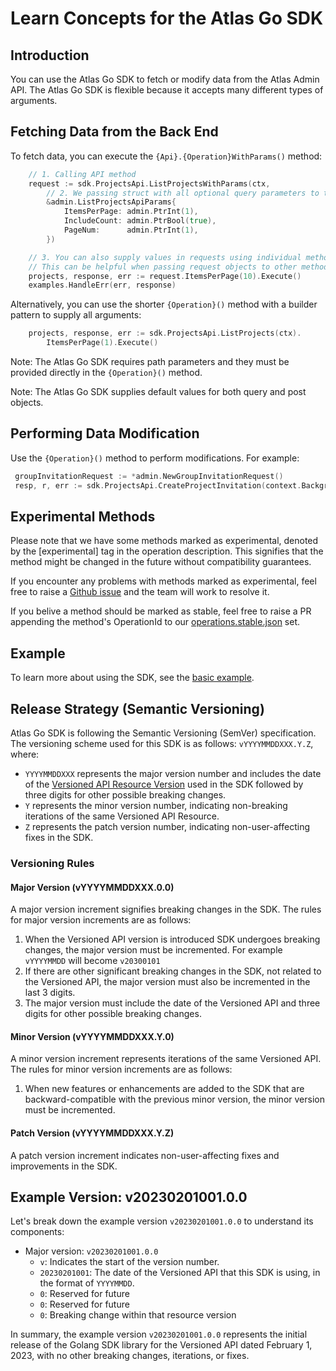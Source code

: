 # Learn Concepts for the Atlas Go SDK

## Introduction

You can use the Atlas Go SDK to fetch or modify data from the Atlas Admin API.
The Atlas Go SDK is flexible because it accepts many different types of arguments.

## Fetching Data from the Back End

To fetch data, you can execute the `{Api}.{Operation}WithParams()` method:

```go 
	// 1. Calling API method
	request := sdk.ProjectsApi.ListProjectsWithParams(ctx,
		// 2. We passing struct with all optional query parameters to the request
		&admin.ListProjectsApiParams{
			ItemsPerPage: admin.PtrInt(1),
			IncludeCount: admin.PtrBool(true),
			PageNum:      admin.PtrInt(1),
		})

	// 3. You can also supply values in requests using individual methods
	// This can be helpful when passing request objects to other methods. 
	projects, response, err := request.ItemsPerPage(10).Execute()
	examples.HandleErr(err, response)
```

Alternatively, you can use the shorter `{Operation}()` method with a builder pattern to supply all arguments:

```go
    projects, response, err := sdk.ProjectsApi.ListProjects(ctx).
	    ItemsPerPage(1).Execute()
```

Note: The Atlas Go SDK requires path parameters and they must be provided directly in the `{Operation}()` method.

Note: The Atlas Go SDK supplies default values for both query and post objects.


## Performing Data Modification

Use the `{Operation}()` method to perform modifications. For example:


```go
 groupInvitationRequest := *admin.NewGroupInvitationRequest() 
 resp, r, err := sdk.ProjectsApi.CreateProjectInvitation(context.Background(), groupId, &groupInvitationRequest).Execute()
```

## Experimental Methods

Please note that we have some methods marked as experimental, denoted by the [experimental] tag in the operation description. 
This signifies that the method might be changed in the future without compatibility guarantees.

If you encounter any problems with methods marked as experimental, feel free to raise a [Github issue](https://github.com/mongodb/atlas-sdk-go/issues/new/choose) and the team will work to resolve it.

If you belive a method should be marked as stable, feel free to raise a PR appending the method's OperationId to our [operations.stable.json](https://github.com/mongodb/atlas-sdk-go/blob/main/tools/transformer/src/operations.stable.json) set.

## Example

To learn more about using the SDK, see the [basic example](https://github.com/mongodb/atlas-sdk-go/blob/main/examples/basic/basic.go).

## Release Strategy (Semantic Versioning)

Atlas Go SDK is following the Semantic Versioning (SemVer) specification. The versioning scheme used for this SDK is as follows: `vYYYYMMDDXXX.Y.Z`, where:

- `YYYYMMDDXXX` represents the major version number and includes the date of the [Versioned API Resource Version](https://www.mongodb.com/docs/atlas/api/versioned-api-overview/) used in the SDK followed by three digits for other possible breaking changes.
- `Y` represents the minor version number, indicating non-breaking iterations of the same Versioned API Resource.
- `Z` represents the patch version number, indicating non-user-affecting fixes in the SDK.

### Versioning Rules

#### Major Version (vYYYYMMDDXXX.0.0)

A major version increment signifies breaking changes in the SDK. The rules for major version increments are as follows:

1. When the Versioned API version is introduced SDK undergoes breaking changes, the major version must be incremented.
For example `vYYYYMMDD` will become `v20300101`
2. If there are other significant breaking changes in the SDK, not related to the Versioned API, the major version must also be incremented in the last 3 digits.
3. The major version must include the date of the Versioned API and three digits for other possible breaking changes.

#### Minor Version (vYYYYMMDDXXX.Y.0)

A minor version increment represents iterations of the same Versioned API. The rules for minor version increments are as follows:

1. When new features or enhancements are added to the SDK that are backward-compatible with the previous minor version, the minor version must be incremented.

#### Patch Version (vYYYYMMDDXXX.Y.Z)

A patch version increment indicates non-user-affecting fixes and improvements in the SDK. 

## Example Version: v20230201001.0.0

Let's break down the example version `v20230201001.0.0` to understand its components:

- Major version: `v20230201001.0.0`
  - `v`: Indicates the start of the version number.
  - `20230201001`: The date of the Versioned API that this SDK is using, in the format of `YYYYMMDD`.
  - `0`: Reserved for future
  - `0`: Reserved for future
  - `0`: Breaking change within that resource version

In summary, the example version `v20230201001.0.0` represents the initial release of the Golang SDK library for the Versioned API dated February 1, 2023, with no other breaking changes, iterations, or fixes.


